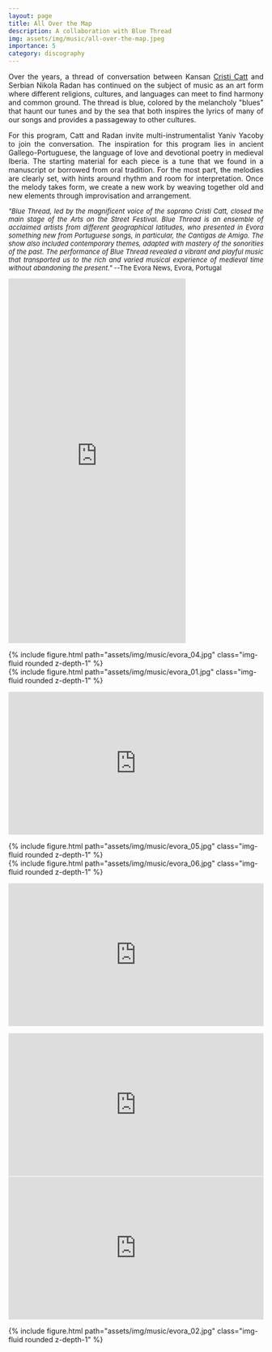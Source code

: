 ```yaml
---
layout: page
title: All Over the Map
description: A collaboration with Blue Thread
img: assets/img/music/all-over-the-map.jpeg
importance: 5
category: discography
---
```



<div class="row">
    <div class="col-sm mt-3 mt-md-0">
    	 <p style="text-align: justify;">
		Over the years, a thread of conversation between Kansan <a href="http://www.cristicatt.com/" target="_blank" rel="noopener noreferrer">Cristi Catt</a> and Serbian Nikola Radan has continued on the subject of music as an art form where different religions, cultures, and languages can meet to find harmony and common ground. The thread is blue, colored by the melancholy "blues" that haunt our tunes and by the sea that both inspires the lyrics of many of our songs and provides a passageway to other cultures.
	</p>
	<p style="text-align: justify;">
		For this program, Catt and Radan invite multi-instrumentalist Yaniv Yacoby to join the conversation. The inspiration for this program lies in ancient Gallego-Portuguese, the language of love and devotional poetry in medieval Iberia. The starting material for each piece is a tune that we found in a manuscript or borrowed from oral tradition. For the most part, the melodies are clearly set, with hints around rhythm and room for interpretation. Once the melody takes form, we create a new work by weaving together old and new elements through improvisation and arrangement.
	</p>
	<p style="font-size: small; text-align: justify;">
		<i>"Blue Thread, led by the magnificent voice of the soprano Cristi Catt, closed the main stage of the Arts on the Street Festival. Blue Thread is an ensemble of acclaimed artists from different geographical latitudes, who presented in Evora something new from Portuguese songs, in particular, the Cantigas de Amigo. The show also included contemporary themes, adapted with mastery of the sonorities of the past. The performance of Blue Thread revealed a vibrant and playful music that transported us to the rich and varied musical experience of medieval time without abandoning the present."</i> --The Evora News, Evora, Portugal
      	 </p>
    </div>
    <div class="col-sm mt-3 mt-md-0">
    	 <iframe style="border: 0; width: 350px; height: 720px;" src="https://bandcamp.com/EmbeddedPlayer/album=1054714999/size=large/bgcol=ffffff/linkcol=0687f5/transparent=true/" seamless><a href="https://bluethread.bandcamp.com/album/all-over-the-map-3">All Over The Map by Blue Thread</a></iframe>
    </div>    
</div>

<p></p>

<div class="row">
    <div class="col-sm mt-3 mt-md-0">
        {% include figure.html path="assets/img/music/evora_04.jpg" class="img-fluid rounded z-depth-1" %}    	 
    </div>
    <div class="col-sm mt-3 mt-md-0">
        {% include figure.html path="assets/img/music/evora_01.jpg" class="img-fluid rounded z-depth-1" %}    	 
    </div>
</div>

<p></p>

<div class="row">
    <div class="col-sm mt-3 mt-md-0">
    	 <div style="position:relative;height:0px;padding-bottom:56%;margin:0px auto;">
	      <iframe style="position:absolute;top:0px;left:0px;width:100%;height:100%;" width="1280" height="720" src="https://www.youtube.com/embed/S3IIJfjyl_8?rel=0&amp;color=white" frameborder="0" allowfullscreen=""></iframe>
	 </div>
    </div>
</div>

<p></p>

<div class="row">
    <div class="col-sm mt-3 mt-md-0">
        {% include figure.html path="assets/img/music/evora_05.jpg" class="img-fluid rounded z-depth-1" %}    	 
    </div>
    <div class="col-sm mt-3 mt-md-0">
        {% include figure.html path="assets/img/music/evora_06.jpg" class="img-fluid rounded z-depth-1" %}    	 
    </div>
</div>

<p></p>

<div class="row">
    <div class="col-sm mt-3 mt-md-0">
    	 <div style="position:relative;height:0px;padding-bottom:56%;margin:0px auto;">
	      <iframe style="position:absolute;top:0px;left:0px;width:100%;height:100%;" width="1280" height="720" src="https://www.youtube.com/embed/_PXErw37TQ4?rel=0&amp;color=white" frameborder="0" allowfullscreen=""></iframe>
	 </div>
    </div>
</div>

<p></p>

<div class="row">
    <div class="col-sm mt-3 mt-md-0">
	 <div style="position:relative;height:0px;padding-bottom:56%;margin:0px auto;">
	      <iframe style="position:absolute;top:0px;left:0px;width:100%;height:100%;" width="1280" height="720" src="https://www.youtube.com/embed/yH8Ip647hpk?rel=0&amp;color=white" frameborder="0" allowfullscreen=""></iframe>
	 </div>
    </div>
    <div class="col-sm mt-3 mt-md-0">
    	 <div style="position:relative;height:0px;padding-bottom:56%;margin:0px auto;">
	      <iframe style="position:absolute;top:0px;left:0px;width:100%;height:100%;" width="1280" height="720" src="https://www.youtube.com/embed/m6V5vLuAKic?rel=0&amp;color=white" frameborder="0" allowfullscreen=""></iframe>
	 </div>
    </div>
</div>

<p></p>

<div class="row">
    <div class="col-sm mt-3 mt-md-0">
        {% include figure.html path="assets/img/music/evora_02.jpg" class="img-fluid rounded z-depth-1" %}    	 
    </div>
</div>
